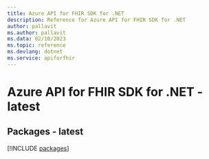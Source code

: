 ```yaml
---
title: Azure API for FHIR SDK for .NET
description: Reference for Azure API for FHIR SDK for .NET
author: pallavit
ms.author: pallavit
ms.data: 02/10/2023
ms.topic: reference
ms.devlang: dotnet
ms.service: apiforfhir
---
```

# Azure API for FHIR SDK for .NET - latest
## Packages - latest
[!INCLUDE [packages](api-for-fhir-index.md)]